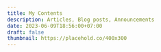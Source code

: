 ```yaml
---
title: My Contents
description: Articles, Blog posts, Announcements
date: 2023-06-09T18:56:00+07:00
draft: false
thumbnail: https://placehold.co/400x300
---
```

